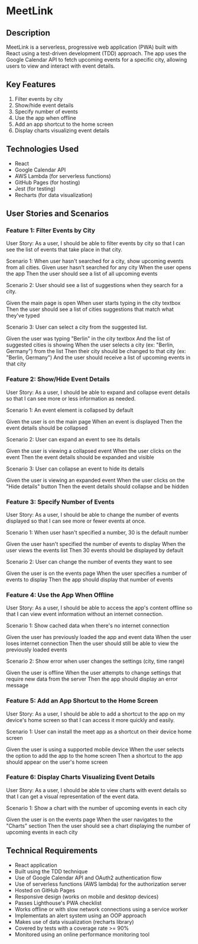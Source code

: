 # MeetLink

## Description
MeetLink is a serverless, progressive web application (PWA) built with React using a test-driven development (TDD) approach. The app uses the Google Calendar API to fetch upcoming events for a specific city, allowing users to view and interact with event details.

## Key Features
1. Filter events by city
2. Show/hide event details
3. Specify number of events
4. Use the app when offline
5. Add an app shortcut to the home screen
6. Display charts visualizing event details

## Technologies Used
- React
- Google Calendar API
- AWS Lambda (for serverless functions)
- GitHub Pages (for hosting)
- Jest (for testing)
- Recharts (for data visualization)

## User Stories and Scenarios

### Feature 1: Filter Events by City

User Story: As a user, I should be able to filter events by city so that I can see the list of events that take place in that city.

Scenario 1: When user hasn't searched for a city, show upcoming events from all cities.
Given user hasn't searched for any city
When the user opens the app
Then the user should see a list of all upcoming events

Scenario 2: User should see a list of suggestions when they search for a city.

Given the main page is open
When user starts typing in the city textbox
Then the user should see a list of cities suggestions that match what they've typed

Scenario 3: User can select a city from the suggested list.

Given the user was typing "Berlin" in the city textbox
And the list of suggested cities is showing
When the user selects a city (ex: "Berlin, Germany") from the list
Then their city should be changed to that city (ex: "Berlin, Germany")
And the user should receive a list of upcoming events in that city

### Feature 2: Show/Hide Event Details

User Story: As a user, I should be able to expand and collapse event details so that I can see more or less information as needed.

Scenario 1: An event element is collapsed by default

Given the user is on the main page
When an event is displayed
Then the event details should be collapsed

Scenario 2: User can expand an event to see its details

Given the user is viewing a collapsed event
When the user clicks on the event
Then the event details should be expanded and visible

Scenario 3: User can collapse an event to hide its details

Given the user is viewing an expanded event
When the user clicks on the "Hide details" button
Then the event details should collapse and be hidden

### Feature 3: Specify Number of Events

User Story: As a user, I should be able to change the number of events displayed so that I can see more or fewer events at once.

Scenario 1: When user hasn't specified a number, 30 is the default number

Given the user hasn't specified the number of events to display
When the user views the events list
Then 30 events should be displayed by default

Scenario 2: User can change the number of events they want to see

Given the user is on the events page
When the user specifies a number of events to display
Then the app should display that number of events

### Feature 4: Use the App When Offline

User Story: As a user, I should be able to access the app's content offline so that I can view event information without an internet connection.

Scenario 1: Show cached data when there's no internet connection

Given the user has previously loaded the app and event data
When the user loses internet connection
Then the user should still be able to view the previously loaded events

Scenario 2: Show error when user changes the settings (city, time range)

Given the user is offline
When the user attempts to change settings that require new data from the server
Then the app should display an error message

### Feature 5: Add an App Shortcut to the Home Screen

User Story: As a user, I should be able to add a shortcut to the app on my device's home screen so that I can access it more quickly and easily.

Scenario 1: User can install the meet app as a shortcut on their device home screen

Given the user is using a supported mobile device
When the user selects the option to add the app to the home screen
Then a shortcut to the app should appear on the user's home screen

### Feature 6: Display Charts Visualizing Event Details

User Story: As a user, I should be able to view charts with event details so that I can get a visual representation of the event data.

Scenario 1: Show a chart with the number of upcoming events in each city

Given the user is on the events page
When the user navigates to the "Charts" section
Then the user should see a chart displaying the number of upcoming events in each city

## Technical Requirements
- React application
- Built using the TDD technique
- Use of Google Calendar API and OAuth2 authentication flow
- Use of serverless functions (AWS lambda) for the authorization server
- Hosted on GitHub Pages
- Responsive design (works on mobile and desktop devices)
- Passes Lighthouse's PWA checklist
- Works offline or with slow network connections using a service worker
- Implementats an alert system using an OOP approach
- Makes use of data visualization (recharts library)
- Covered by tests with a coverage rate >= 90%
- Monitored using an online performance monitoring tool